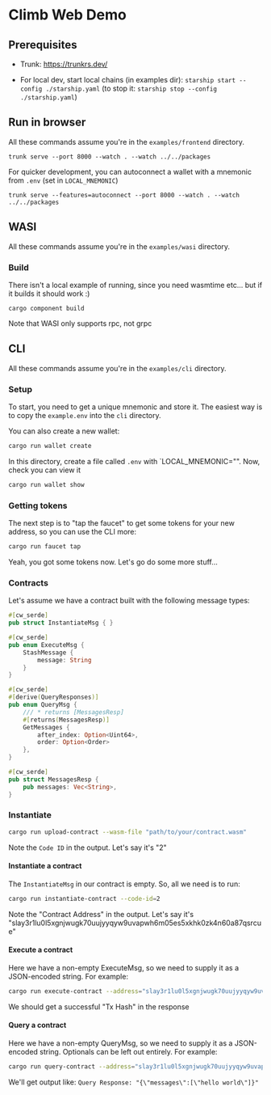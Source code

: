 # Climb Web Demo

## Prerequisites

* Trunk: https://trunkrs.dev/

* For local dev, start local chains (in examples dir): `starship start --config ./starship.yaml` (to stop it: `starship stop --config ./starship.yaml`)

## Run in browser

All these commands assume you're in the `examples/frontend` directory.

```
trunk serve --port 8000 --watch . --watch ../../packages
```

For quicker development, you can autoconnect a wallet with a mnemonic from `.env` (set in `LOCAL_MNEMONIC`)

```
trunk serve --features=autoconnect --port 8000 --watch . --watch ../../packages
```

## WASI

All these commands assume you're in the `examples/wasi` directory.

### Build

There isn't a local example of running, since you need wasmtime etc... but if it builds it should work :)

```
cargo component build 
```

Note that WASI only supports rpc, not grpc

## CLI

All these commands assume you're in the `examples/cli` directory.

### Setup

To start, you need to get a unique mnemonic and store it. The easiest way is to copy the `example.env` into the `cli` directory.

You can also create a new wallet:

```bash
cargo run wallet create
```

In this directory, create a file called `.env` with `LOCAL_MNEMONIC="<mnemonic provided above>".
Now, check you can view it

```bash
cargo run wallet show
```

### Getting tokens

The next step is to "tap the faucet" to get some tokens for your new address,
so you can use the CLI more:

```bash
cargo run faucet tap
```

Yeah, you got some tokens now. Let's go do some more stuff...

### Contracts

Let's assume we have a contract built with the following message types:

```rust
#[cw_serde]
pub struct InstantiateMsg { }

#[cw_serde]
pub enum ExecuteMsg {
    StashMessage {
        message: String
    }
}

#[cw_serde]
#[derive(QueryResponses)]
pub enum QueryMsg {
    /// * returns [MessagesResp]
    #[returns(MessagesResp)]
    GetMessages {
        after_index: Option<Uint64>,
        order: Option<Order>
    },
}

#[cw_serde]
pub struct MessagesResp {
    pub messages: Vec<String>,
}
```

### Instantiate

```bash
cargo run upload-contract --wasm-file "path/to/your/contract.wasm"
```

Note the `Code ID` in the output. Let's say it's "2"

#### Instantiate a contract

The `InstantiateMsg` in our contract is empty. So, all we need is to run:

```bash
cargo run instantiate-contract --code-id=2
```

Note the "Contract Address" in the output. Let's say it's "slay3r1lu0l5xgnjwugk70uujyyqyw9uvapwh6m05es5xkhk0zk4n60a87qsrcue"

#### Execute a contract

Here we have a non-empty ExecuteMsg, so we need to supply it as a JSON-encoded string. For example:

```bash
cargo run execute-contract --address="slay3r1lu0l5xgnjwugk70uujyyqyw9uvapwh6m05es5xkhk0zk4n60a87qsrcue5" --msg="{\"stash_message\": {\"message\": \"hello world\"}}"
```

We should get a successful "Tx Hash" in the response

#### Query a contract

Here we have a non-empty QueryMsg, so we need to supply it as a JSON-encoded string. Optionals can be left out entirely. For example:

```bash
cargo run query-contract --address="slay3r1lu0l5xgnjwugk70uujyyqyw9uvapwh6m05es5xkhk0zk4n60a87qsrcue5" --msg="{\"get_messages\": {}}"
```

We'll get output like: `Query Response: "{\"messages\":[\"hello world\"]}"`